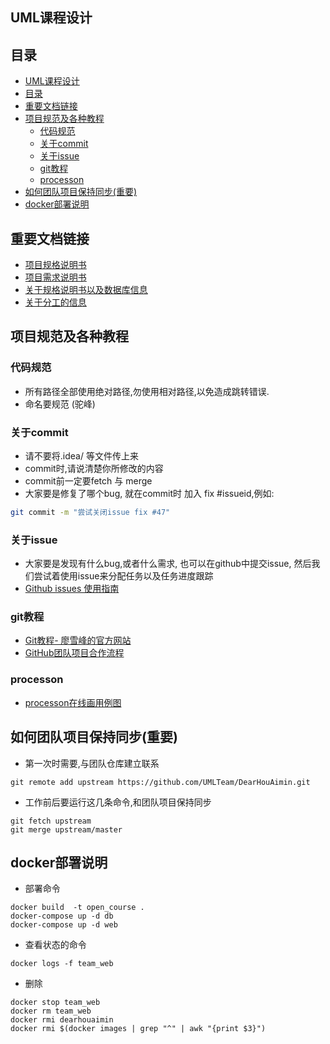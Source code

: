UML课程设计
-----------

目录
----
-   [UML课程设计](#uml课程设计)
-   [目录](#目录)
-   [重要文档链接](#重要文档链接)
-   [项目规范及各种教程](#项目规范及各种教程)
    -   [代码规范](#代码规范)
    -   [关于commit](#关于commit)
    -   [关于issue](#关于issue)
    -   [git教程](#git教程)
    -   [processon](#processon)
-   [如何团队项目保持同步(重要)](#如何团队项目保持同步重要)
-   [docker部署说明](#docker部署说明)

重要文档链接
------------

-   [项目规格说明书](docs/demand-specification.md)
-   [项目需求说明书](docs/README.md)
-   [关于规格说明书以及数据库信息](https://github.com/orgs/UMLTeam/teams/dgutteam)
-   [关于分工的信息](https://github.com/orgs/UMLTeam/teams/dgutteam)

项目规范及各种教程
------------------

### 代码规范

-   所有路径全部使用绝对路径,勿使用相对路径,以免造成跳转错误.
-   命名要规范 (驼峰)

### 关于commit

-   请不要将.idea/ 等文件传上来
-   commit时,请说清楚你所修改的内容
-   commit前一定要fetch 与 merge
-   大家要是修复了哪个bug, 就在commit时 加入 fix \#issueid,例如:


```bash
git commit -m "尝试关闭issue fix #47"
```
    
### 关于issue

-   大家要是发现有什么bug,或者什么需求, 也可以在github中提交issue,
    然后我们尝试着使用issue来分配任务以及任务进度跟踪
-   [Github issues
    使用指南](http://note.openmindclub.com/power/github-issue.html)

### git教程

-   [Git教程-
    廖雪峰的官方网站](https://www.liaoxuefeng.com/wiki/0013739516305929606dd18361248578c67b8067c8c017b000)
-   [GitHub团队项目合作流程](https://www.cnblogs.com/schaepher/p/4933873.html)

### processon

-   [processon在线画用例图](https://www.processon.com)

如何团队项目保持同步(重要)
--------------------------

-   第一次时需要,与团队仓库建立联系

``` {.bash}
git remote add upstream https://github.com/UMLTeam/DearHouAimin.git 
```

-   工作前后要运行这几条命令,和团队项目保持同步

``` {.bash}
git fetch upstream
git merge upstream/master
```

docker部署说明
--------------

-   部署命令

``` {.bash}
docker build  -t open_course .
docker-compose up -d db
docker-compose up -d web
```

-   查看状态的命令

``` {.bash}
docker logs -f team_web
```

-   删除

``` {.bash}
docker stop team_web
docker rm team_web
docker rmi dearhouaimin
docker rmi $(docker images | grep "^" | awk "{print $3}")
```

